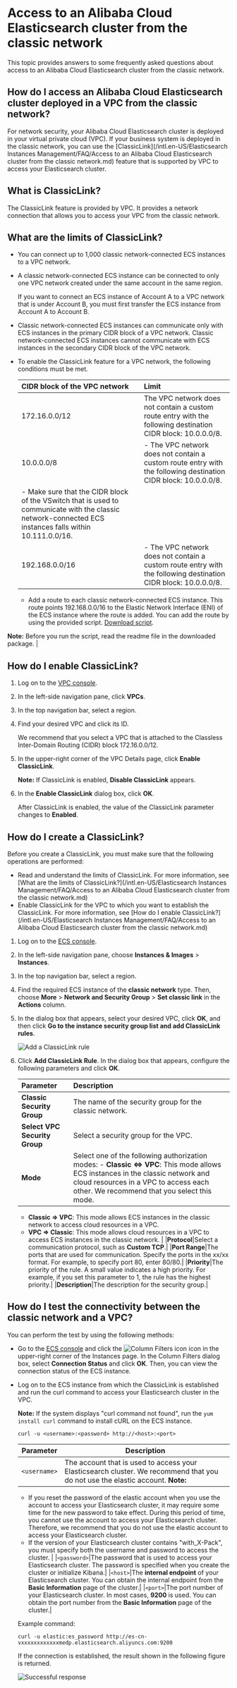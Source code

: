 # Access to an Alibaba Cloud Elasticsearch cluster from the classic network

This topic provides answers to some frequently asked questions about access to an Alibaba Cloud Elasticsearch cluster from the classic network.

## How do I access an Alibaba Cloud Elasticsearch cluster deployed in a VPC from the classic network?

For network security, your Alibaba Cloud Elasticsearch cluster is deployed in your virtual private cloud \(VPC\). If your business system is deployed in the classic network, you can use the [ClassicLink](/intl.en-US/Elasticsearch Instances Management/FAQ/Access to an Alibaba Cloud Elasticsearch cluster from the classic network.md) feature that is supported by VPC to access your Elasticsearch cluster.

## What is ClassicLink?

The ClassicLink feature is provided by VPC. It provides a network connection that allows you to access your VPC from the classic network.

## What are the limits of ClassicLink?

-   You can connect up to 1,000 classic network-connected ECS instances to a VPC network.
-   A classic network-connected ECS instance can be connected to only one VPC network created under the same account in the same region.

    If you want to connect an ECS instance of Account A to a VPC network that is under Account B, you must first transfer the ECS instance from Account A to Account B.

-   Classic network-connected ECS instances can communicate only with ECS instances in the primary CIDR block of a VPC network. Classic network-connected ECS instances cannot communicate with ECS instances in the secondary CIDR block of the VPC network.
-   To enable the ClassicLink feature for a VPC network, the following conditions must be met.

    |CIDR block of the VPC network|Limit|
    |:----------------------------|:----|
    |172.16.0.0/12|The VPC network does not contain a custom route entry with the following destination CIDR block: 10.0.0.0/8.|
    |10.0.0.0/8|    -   The VPC network does not contain a custom route entry with the following destination CIDR block: 10.0.0.0/8.
    -   Make sure that the CIDR block of the VSwitch that is used to communicate with the classic network-connected ECS instances falls within 10.111.0.0/16. |
    |192.168.0.0/16|    -   The VPC network does not contain a custom route entry with the following destination CIDR block: 10.0.0.0/8.
    -   Add a route to each classic network-connected ECS instance. This route points 192.168.0.0/16 to the Elastic Network Interface \(ENI\) of the ECS instance where the route is added. You can add the route by using the provided script. [Download script](http://docs-aliyun.cn-hangzhou.oss.aliyun-inc.com/assets/attach/58095/cn_zh/1502878832385/route192.zip).

**Note:** Before you run the script, read the readme file in the downloaded package. |


## How do I enable ClassicLink?

1.  Log on to the [VPC console](https://vpcnext.console.aliyun.com/vpc/cn-hangzhou/vpcs).
2.  In the left-side navigation pane, click **VPCs**.
3.  In the top navigation bar, select a region.
4.  Find your desired VPC and click its ID.

    We recommend that you select a VPC that is attached to the Classless Inter-Domain Routing \(CIDR\) block 172.16.0.0/12.

5.  In the upper-right corner of the VPC Details page, click **Enable ClassicLink**.

    **Note:** If ClassicLink is enabled, **Disable ClassicLink** appears.

6.  In the **Enable ClassicLink** dialog box, click **OK**.

    After ClassicLink is enabled, the value of the ClassicLink parameter changes to **Enabled**.


## How do I create a ClassicLink?

Before you create a ClassicLink, you must make sure that the following operations are performed:

-   Read and understand the limits of ClassicLink. For more information, see [What are the limits of ClassicLink?](/intl.en-US/Elasticsearch Instances Management/FAQ/Access to an Alibaba Cloud Elasticsearch cluster from the classic network.md)
-   Enable ClassicLink for the VPC to which you want to establish the ClassicLink. For more information, see [How do I enable ClassicLink?](/intl.en-US/Elasticsearch Instances Management/FAQ/Access to an Alibaba Cloud Elasticsearch cluster from the classic network.md)

1.  Log on to the [ECS console](https://ecs.console.aliyun.com).
2.  In the left-side navigation pane, choose **Instances & Images** \> **Instances**.
3.  In the top navigation bar, select a region.
4.  Find the required ECS instance of the **classic network** type. Then, choose **More** \> **Network and Security Group** \> **Set classic link** in the **Actions** column.
5.  In the dialog box that appears, select your desired VPC, click **OK**, and then click **Go to the instance security group list and add ClassicLink rules**.

    ![Add a ClassicLink rule](https://static-aliyun-doc.oss-accelerate.aliyuncs.com/assets/img/en-US/4867819951/p54981.png)

6.  Click **Add ClassicLink Rule**. In the dialog box that appears, configure the following parameters and click **OK**.

    |Parameter|Description|
    |:--------|:----------|
    |**Classic Security Group**|The name of the security group for the classic network.|
    |**Select VPC Security Group**|Select a security group for the VPC.|
    |**Mode**|Select one of the following authorization modes:     -   **Classic <=\> VPC**: This mode allows ECS instances in the classic network and cloud resources in a VPC to access each other. We recommend that you select this mode.
    -   **Classic =\> VPC**: This mode allows ECS instances in the classic network to access cloud resources in a VPC.
    -   **VPC =\> Classic**: This mode allows cloud resources in a VPC to access ECS instances in the classic network. |
    |**Protocol**|Select a communication protocol, such as **Custom TCP**.|
    |**Port Range**|The ports that are used for communication. Specify the ports in the xx/xx format. For example, to specify port 80, enter 80/80.|
    |**Priority**|The priority of the rule. A small value indicates a high priority. For example, if you set this parameter to 1, the rule has the highest priority.|
    |**Description**|The description for the security group.|


## How do I test the connectivity between the classic network and a VPC?

You can perform the test by using the following methods:

-   Go to the [ECS console](https://ecs.console.aliyun.com) and click the ![Column Filters icon](https://static-aliyun-doc.oss-accelerate.aliyuncs.com/assets/img/en-US/0471912261/p249853.png) icon in the upper-right corner of the Instances page. In the Column Filters dialog box, select **Connection Status** and click **OK**. Then, you can view the connection status of the ECS instance.
-   Log on to the ECS instance from which the ClassicLink is established and run the curl command to access your Elasticsearch cluster in the VPC.

    **Note:** If the system displays "curl command not found", run the `yum install curl` command to install cURL on the ECS instance.

    ```
    curl -u <username>:<password> http://<host>:<port>
    ```

    |Parameter|Description|
    |---------|-----------|
    |`<username>`|The account that is used to access your Elasticsearch cluster. We recommend that you do not use the elastic account. **Note:**

    -   If you reset the password of the elastic account when you use the account to access your Elasticsearch cluster, it may require some time for the new password to take effect. During this period of time, you cannot use the account to access your Elasticsearch cluster. Therefore, we recommend that you do not use the elastic account to access your Elasticsearch cluster.
    -   If the version of your Elasticsearch cluster contains "with\_X-Pack", you must specify both the username and password to access the cluster. |
    |`<password>`|The password that is used to access your Elasticsearch cluster. The password is specified when you create the cluster or initialize Kibana.|
    |`<host>`|The **internal endpoint** of your Elasticsearch cluster. You can obtain the internal endpoint from the **Basic Information** page of the cluster.|
    |`<port>`|The port number of your Elasticsearch cluster. In most cases, **9200** is used. You can obtain the port number from the **Basic Information** page of the cluster.|

    Example command:

    ```
    curl -u elastic:es_password http://es-cn-vxxxxxxxxxxxxmedp.elasticsearch.aliyuncs.com:9200
    ```

    If the connection is established, the result shown in the following figure is returned.

    ![Successful response](https://static-aliyun-doc.oss-accelerate.aliyuncs.com/assets/img/en-US/1224649951/p58858.png)


